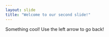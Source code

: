 ```yaml
---
layout: slide
title: "Welcome to our second slide!"
---
```

Something cool!
Use the left arrow to go back!
